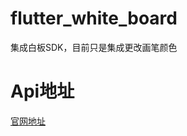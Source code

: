 # flutter_white_board
集成白板SDK，目前只是集成更改画笔颜色

# Api地址

[官网地址](https://developer.netless.link/docs/ios/quick-start/ios-declare/)


